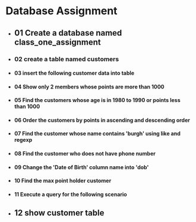 # Database Assignment

- ## 01 Create a database named class_one_assignment

- ### 02 create a table named customers

- #### 03 insert the following customer data into table

- #### 04 Show only 2 members whose points are more than 1000

- #### 05 Find the customers whose age is in 1980 to 1990 or points less than 1000

- #### 06 Order the customers by points in ascending and descending order

- #### 07 Find the customer whose name contains 'burgh' using like and regexp

- #### 08 Find the customer who does not have phone number

- #### 09 Change the 'Date of Birth' column name into 'dob'

- #### 10 Find the max point holder customer

- #### 11 Execute a query for the following scenario

- ## 12 show customer table
